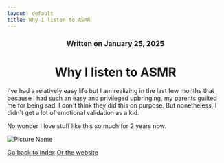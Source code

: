 ```yaml
---
layout: default
title: Why I listen to ASMR
---
```

### <center>Written on January 25, 2025</center>

# <center> Why I listen to ASMR </center>  

I've had a relatively easy life but I am realizing in the last few months that because I had such an easy and privileged upbringing, my parents guilted me for being sad. I don't think they did this on purpose. But nonetheless, I didn't get a lot of emotional validation as a kid.

No wonder I love stuff like this so much for 2 years now.

![Picture Name](https://images.guns.lol/NUF8D.jpg)

[Go back to index](./blog-index.md)
[Or the website](https://17hoodies.github.io/fonzi/index.html)
